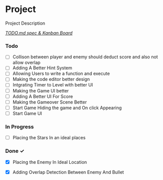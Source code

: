 # Project

Project Description

<em>[TODO.md spec & Kanban Board](https://bit.ly/3fCwKfM)</em>

### Todo

- [ ] Collison between player and enemy should deduct score and also not allow overlap  
- [ ] Adding A Better Hint System  
- [ ] Allowing Users to write a function and execute  
- [ ] Making the code editor better design  
- [ ] Intgrating Timer to Level with better UI  
- [ ] Making the Game UI better  
- [ ] Adding A Better UI For Score  
- [ ] Making the Gameover Scene Better  
- [ ] Start Game Hiding the game and On click Appearing  
- [ ] Start Game UI  

### In Progress

- [ ] Placing the Stars In an ideal places  

### Done ✓

- [x] Placing the Enemy In Ideal Location  
- [x] Adding Overlap Detection Between Enemy And Bullet  

